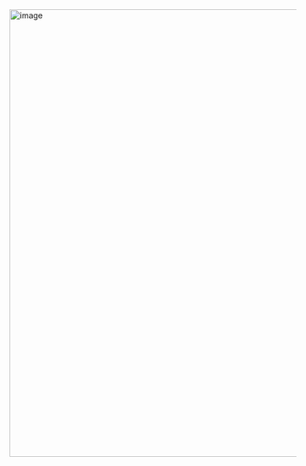 <img width="1361" height="785" alt="image" src="https://github.com/user-attachments/assets/6c1ad082-8820-4d12-b235-c520b68b04b3" />
